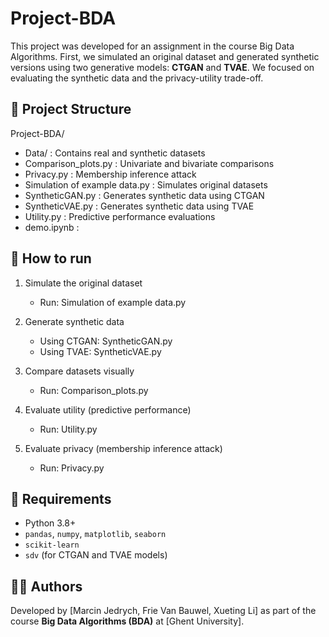 # Project-BDA


This project was developed for an assignment in the course Big Data Algorithms. First, we simulated an original dataset and generated synthetic versions using two generative models: **CTGAN** and **TVAE**. We focused on evaluating the synthetic data and the privacy-utility trade-off. 

## 📂 Project Structure

Project-BDA/
- Data/                         :  Contains real and synthetic datasets
- Comparison_plots.py           :  Univariate and bivariate comparisons
- Privacy.py                    :  Membership inference attack
- Simulation of example data.py : Simulates original datasets
- SyntheticGAN.py               : Generates synthetic data using CTGAN
- SyntheticVAE.py               : Generates synthetic data using TVAE
- Utility.py                    : Predictive performance evaluations
- demo.ipynb                    : 

## 🚀 How to run

1. Simulate the original dataset
    - Run: Simulation of example data.py

2. Generate synthetic data
    - Using CTGAN: SyntheticGAN.py
    - Using TVAE: SyntheticVAE.py

3. Compare datasets visually
    - Run: Comparison_plots.py

4. Evaluate utility (predictive performance)
    - Run: Utility.py

5. Evaluate privacy (membership inference attack)
   - Run: Privacy.py

## 🔧 Requirements

- Python 3.8+
- `pandas`, `numpy`, `matplotlib`, `seaborn`
- `scikit-learn`
- `sdv` (for CTGAN and TVAE models)

## 👩‍💻 Authors

Developed by [Marcin Jedrych, Frie Van Bauwel, Xueting Li] as part of the course **Big Data Algorithms (BDA)** at [Ghent University].  
